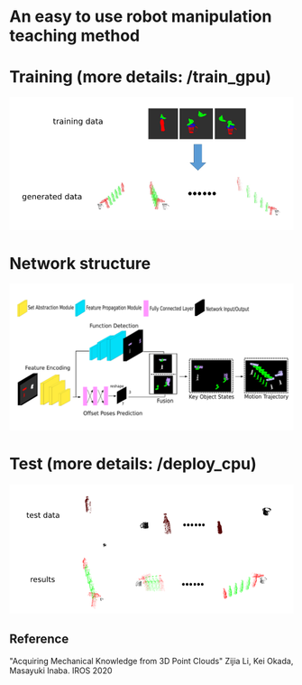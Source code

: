 # An easy to use robot manipulation teaching method

Training (more details: /train_gpu)
====
![image](https://github.com/himlen1990/MKANet/blob/main/imgs/train.png)

Network structure
====
![image](https://github.com/himlen1990/MKANet/blob/main/imgs/network.png)

Test (more details: /deploy_cpu)
====
![image](https://github.com/himlen1990/MKANet/blob/main/imgs/test.png)



Reference
---

"Acquiring Mechanical Knowledge from 3D Point Clouds" Zijia Li, Kei Okada, Masayuki Inaba. IROS 2020





